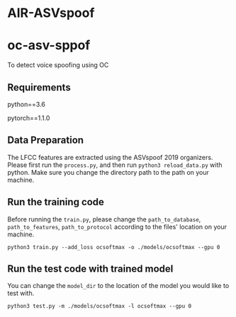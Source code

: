 AIR-ASVspoof
===============
# oc-asv-sppof
To detect voice spoofing using OC

## Requirements
python==3.6

pytorch==1.1.0

## Data Preparation
The LFCC features are extracted using the ASVspoof 2019 organizers. Please first run the `process.py`, and then run `python3 reload_data.py` with python.
Make sure you change the directory path to the path on your machine.
## Run the training code
Before running the `train.py`, please change the `path_to_database`, `path_to_features`, `path_to_protocol` according to the files' location on your machine.
```
python3 train.py --add_loss ocsoftmax -o ./models/ocsoftmax --gpu 0
```
## Run the test code with trained model
You can change the `model_dir` to the location of the model you would like to test with.
```
python3 test.py -m ./models/ocsoftmax -l ocsoftmax --gpu 0
